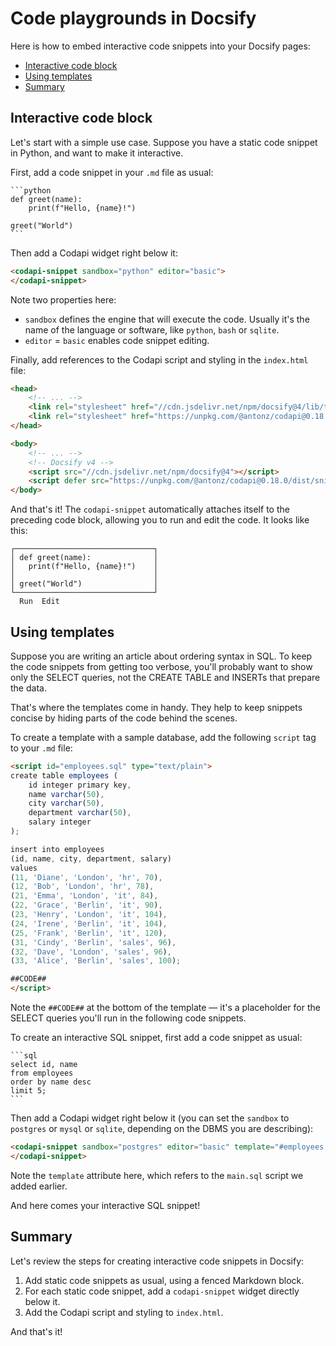 # Code playgrounds in Docsify

Here is how to embed interactive code snippets into your Docsify pages:

-   [Interactive code block](#interactive-code-block)
-   [Using templates](#using-templates)
-   [Summary](#summary)

## Interactive code block

Let's start with a simple use case. Suppose you have a static code snippet in Python, and want to make it interactive.

First, add a code snippet in your `.md` file as usual:

    ```python
    def greet(name):
        print(f"Hello, {name}!")

    greet("World")
    ```

Then add a Codapi widget right below it:

```html
<codapi-snippet sandbox="python" editor="basic">
</codapi-snippet>
```

Note two properties here:

-   `sandbox` defines the engine that will execute the code. Usually it's the name of the language or software, like `python`, `bash` or `sqlite`.
-   `editor` = `basic` enables code snippet editing.

Finally, add references to the Codapi script and styling in the `index.html` file:

```html
<head>
    <!-- ... -->
    <link rel="stylesheet" href="//cdn.jsdelivr.net/npm/docsify@4/lib/themes/vue.css" />
    <link rel="stylesheet" href="https://unpkg.com/@antonz/codapi@0.18.0/dist/snippet.css" />
</head>

<body>
    <!-- ... -->
    <!-- Docsify v4 -->
    <script src="//cdn.jsdelivr.net/npm/docsify@4"></script>
    <script defer src="https://unpkg.com/@antonz/codapi@0.18.0/dist/snippet.js"></script>
</body>
```

And that's it! The `codapi-snippet` automatically attaches itself to the preceding code block, allowing you to run and edit the code. It looks like this:

```
┌───────────────────────────────┐
│ def greet(name):              │
│   print(f"Hello, {name}!")    │
│                               │
│ greet("World")                │
└───────────────────────────────┘
  Run  Edit
```

## Using templates

Suppose you are writing an article about ordering syntax in SQL. To keep the code snippets from getting too verbose, you'll probably want to show only the SELECT queries, not the CREATE TABLE and INSERTs that prepare the data.

That's where the templates come in handy. They help to keep snippets concise by hiding parts of the code behind the scenes.

To create a template with a sample database, add the following `script` tag to your `.md` file:

```html
<script id="employees.sql" type="text/plain">
create table employees (
    id integer primary key,
    name varchar(50),
    city varchar(50),
    department varchar(50),
    salary integer
);

insert into employees
(id, name, city, department, salary)
values
(11, 'Diane', 'London', 'hr', 70),
(12, 'Bob', 'London', 'hr', 78),
(21, 'Emma', 'London', 'it', 84),
(22, 'Grace', 'Berlin', 'it', 90),
(23, 'Henry', 'London', 'it', 104),
(24, 'Irene', 'Berlin', 'it', 104),
(25, 'Frank', 'Berlin', 'it', 120),
(31, 'Cindy', 'Berlin', 'sales', 96),
(32, 'Dave', 'London', 'sales', 96),
(33, 'Alice', 'Berlin', 'sales', 100);

##CODE##
</script>
```

Note the `##CODE##` at the bottom of the template — it's a placeholder for the SELECT queries you'll run in the following code snippets.

To create an interactive SQL snippet, first add a code snippet as usual:

    ```sql
    select id, name
    from employees
    order by name desc
    limit 5;
    ```

Then add a Codapi widget right below it (you can set the `sandbox` to `postgres` or `mysql` or `sqlite`, depending on the DBMS you are describing):

```html
<codapi-snippet sandbox="postgres" editor="basic" template="#employees.sql">
</codapi-snippet>
```

Note the `template` attribute here, which refers to the `main.sql` script we added earlier.

And here comes your interactive SQL snippet!

## Summary

Let's review the steps for creating interactive code snippets in Docsify:

1. Add static code snippets as usual, using a fenced Markdown block.
2. For each static code snippet, add a `codapi-snippet` widget directly below it.
3. Add the Codapi script and styling to `index.html`.

And that's it!
